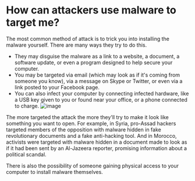 [Title]: # (Comment les assaillants peuvent-ils utiliser des programmes malveillants pour me cibler ?)
[Order]: # (6)

# How can attackers use malware to target me?

The most common method of attack is to trick you into installing the malware yourself. There are many ways they try to do this.  

*   They may disguise the malware as a link to a website, a document, a software update, or even a program designed to help secure your computer.
*   You may be targeted via email (which may look as if it's coming from someone you know), via a message on Skype or Twitter, or even via a link posted to your Facebook page.
*   You can also infect your computer by connecting infected hardware, like a USB key given to you or found near your office, or a phone connected to charge.
![image](malware3.png)

The more targeted the attack the more they'll try to make it look like something you want to open. For example, in Syria, pro-Assad hackers targeted members of the opposition with malware hidden in fake revolutionary documents and a fake anti-hacking tool. And in Morocco, activists were targeted with malware hidden in a document made to look as if it had been sent by an Al-Jazeera reporter, promising information about a political scandal.

There is also the possibility of someone gaining physical access to your computer to install malware themselves.